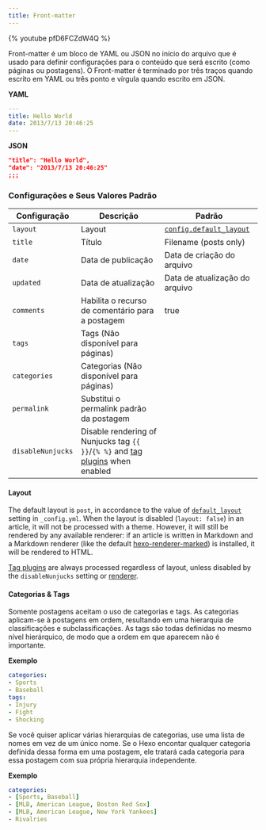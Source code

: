 ```yaml
---
title: Front-matter
---
```


{% youtube pfD6FCZdW4Q %}

Front-matter é um bloco de YAML ou JSON no início do arquivo que é usado para definir configurações para o conteúdo que será escrito (como páginas ou postagens). O Front-matter é terminado por três traços quando escrito em YAML ou três ponto e vírgula quando escrito em JSON.

**YAML**
``` yaml
---
title: Hello World
date: 2013/7/13 20:46:25
---
```

**JSON**
``` json
"title": "Hello World",
"date": "2013/7/13 20:46:25"
;;;
```

### Configurações e Seus Valores Padrão

Configuração | Descrição | Padrão
--- | --- | ---
`layout` | Layout | [`config.default_layout`](/pt-br/docs/configuration#Escrita)
`title` | Título | Filename (posts only)
`date` | Data de publicação | Data de criação do arquivo
`updated` | Data de atualização | Data de atualização do arquivo
`comments` | Habilita o recurso de comentário para a postagem | true
`tags` | Tags (Não disponível para páginas) |
`categories` | Categorias (Não disponível para páginas) |
`permalink` | Substitui o permalink padrão da postagem |
`disableNunjucks` | Disable rendering of Nunjucks tag `{{ }}`/`{% %}` and [tag plugins](/docs/tag-plugins) when enabled

#### Layout

The default layout is `post`, in accordance to the value of [`default_layout`]((/docs/configuration#Writing)) setting in `_config.yml`. When the layout is disabled (`layout: false`) in an article, it will not be processed with a theme. However, it will still be rendered by any available renderer: if an article is written in Markdown and a Markdown renderer (like the default [hexo-renderer-marked](https://github.com/hexojs/hexo-renderer-marked)) is installed, it will be rendered to HTML.

[Tag plugins](/docs/tag-plugins) are always processed regardless of layout, unless disabled by the `disableNunjucks` setting or [renderer](/api/renderer#Disable-Nunjucks-tags).

#### Categorias & Tags

Somente postagens aceitam o uso de categorias e tags. As categorias aplicam-se à postagens em ordem, resultando em uma hierarquia de classificações e subclassificações. As tags são todas definidas no mesmo nível hierárquico, de modo que a ordem em que aparecem não é importante.

**Exemplo**

``` yaml
categories:
- Sports
- Baseball
tags:
- Injury
- Fight
- Shocking
```

Se você quiser aplicar várias hierarquias de categorias, use uma lista de nomes em vez de um único nome. Se o Hexo encontar qualquer categoria definida dessa forma em uma postagem, ele tratará cada categoria para essa postagem com sua própria hierarquia independente.

**Exemplo**

``` yaml
categories:
- [Sports, Baseball]
- [MLB, American League, Boston Red Sox]
- [MLB, American League, New York Yankees]
- Rivalries
```
